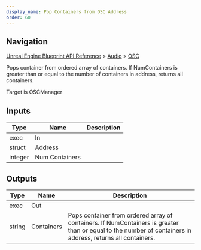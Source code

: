```yaml
---
display_name: Pop Containers from OSC Address
order: 60
---
```

## Navigation

[Unreal Engine Blueprint API Reference](https://dev.epicgames.com/documentation/en-us/unreal-engine/BlueprintAPI) > [Audio](https://dev.epicgames.com/documentation/en-us/unreal-engine/BlueprintAPI/Audio) > [OSC](https://dev.epicgames.com/documentation/en-us/unreal-engine/BlueprintAPI/Audio/OSC)

Pops container from ordered array of containers. If NumContainers is greater than or equal to the number of containers in address, returns all containers.

Target is OSCManager

## Inputs

| Type | Name | Description |
| --- | --- | --- |
| exec | In |  |
| struct | Address |  |
| integer | Num Containers |  |

## Outputs

| Type | Name | Description |
| --- | --- | --- |
| exec | Out |  |
| string | Containers | Pops container from ordered array of containers. If NumContainers is greater than or equal to the number of containers in address, returns all containers. |
